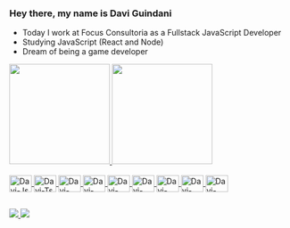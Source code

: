 ### Hey there, my name is Davi Guindani

- Today I work at Focus Consultoria as a Fullstack JavaScript Developer
- Studying JavaScript (React and Node)
- Dream of being a game developer

<link rel="stylesheet" href="https://cdn.jsdelivr.net/gh/devicons/devicon@v2.15.1/devicon.min.css">

<div>
  <a href = "https://github.com/Davi-Guindani">
  <img height = "180cm" src = "https://github-readme-stats.vercel.app/api?username=Davi-Guindani&show_icons=true&theme=jolly&include_all_commits=true&count_private=true"/>
  <img height = "180cm" src = "https://github-readme-stats.vercel.app/api/top-langs/?username=Davi-Guindani&layout=compact&langs_count=168&theme=jolly"/>
</div>
  
<div style = "display: inline_block"><br>
  <img align = "center"  alt = "Davi-Js"  height = "30"  width = "40" src = "https://cdn.jsdelivr.net/gh/devicons/devicon/icons/javascript/javascript-original.svg">
  <img align = "center"  alt = "Davi-Ts"  height = "30"  width = "40" src = "https://cdn.jsdelivr.net/gh/devicons/devicon/icons/typescript/typescript-original.svg">
  <img align = "center"  alt = "Davi-React"  height = "30"  width = "40" src = "https://cdn.jsdelivr.net/gh/devicons/devicon/icons/react/react-original.svg">
  <img align = "center"  alt = "Davi-Node"  height = "30"  width = "40" src = "https://cdn.jsdelivr.net/gh/devicons/devicon/icons/nodejs/nodejs-original.svg">
  <img align = "center"  alt = "Davi-MongoDB"  height = "30"  width = "40" src = "https://cdn.jsdelivr.net/gh/devicons/devicon/icons/mongodb/mongodb-original.svg">
  <img align = "center"  alt = "Davi-HTML"  height = "30"  width = "40" src = "https://cdn.jsdelivr.net/gh/devicons/devicon/icons/html5/html5-original.svg">
  <img align = "center"  alt = "Davi-CSS"  height = "30"  width = "40" src = "https://cdn.jsdelivr.net/gh/devicons/devicon/icons/css3/css3-original.svg">
  <img align = "center"  alt = "Davi-Bootstrap"  height = "30"  width = "40" src = "https://cdn.jsdelivr.net/gh/devicons/devicon/icons/bootstrap/bootstrap-original.svg">
  <img align = "center"  alt = "Davi-Python"  height = "30"  width = "40" src = "https://cdn.jsdelivr.net/gh/devicons/devicon/icons/python/python-original.svg">
</div>

##

<div>
  <a href = "https://www.linkedin.com/in/davi-guindani/" target = "_blank"> <img src = "https://img.shields.io/badge/LinkedIn-0077B5?style=for-the-badge&logo=linkedin&logoColor=white"> 
  <a href = "mailto:davigpvieira@gmail.com" target = "_blank"> <img src = "https://img.shields.io/badge/Gmail-D14836?style=for-the-badge&logo=gmail&logoColor=white"> 
</div>
